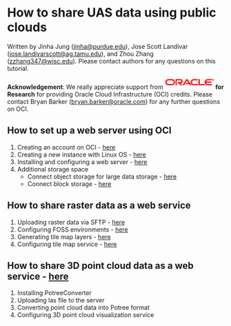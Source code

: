 # How to share UAS data using public clouds

Written by Jinha Jung (jinha@purdue.edu), Jose Scott Landivar (jose.landivarscott@ag.tamu.edu), and Zhou Zhang (zzhang347@wisc.edu).
Please contact authors for any questions on this tutorial.

**Acknowledgement**: We really appreciate support from **![oracle](figures/oracle.gif) for Research** for providing Oracle Cloud Infrastructure (OCI) credits. Please contact Bryan Barker (bryan.barker@oracle.com) for any further questions on OCI.

## How to set up a web server using OCI

1. Creating an account on OCI - [here](https://github.com/gdslab/uas_data_sharing_via_clouds/blob/main/00-oci_configuration/readme.md)
2. Creating a new instance with Linux OS - [here](https://github.com/gdslab/uas_data_sharing_via_clouds/blob/main/00-oci_configuration/create_new_instance.md)
3. Installing and configuring a web server - [here](https://github.com/gdslab/uas_data_sharing_via_clouds/blob/main/01-configuring_web_server/readme.md)
4. Additional storage space
   - Connect object storage for large data storage - [here](https://github.com/gdslab/uas_data_sharing_via_clouds/blob/main/00-oci_configuration/object_storage.md)
   - Connect block storage - [here](https://github.com/gdslab/uas_data_sharing_via_clouds/blob/main/00-oci_configuration/block_volumes.md)

## How to share raster data as a web service

1. Uploading raster data via SFTP - [here](https://github.com/gdslab/uas_data_sharing_via_clouds/blob/main/02-share_raster_data/upload_raster_data_via_sftp.md)
2. Configuring FOSS environments - [here](https://github.com/gdslab/uas_data_sharing_via_clouds/blob/main/02-share_raster_data/readme.md)
3. Generating tile map layers - [here](https://github.com/gdslab/uas_data_sharing_via_clouds/blob/main/02-share_raster_data/readme.md)
4. Configuring tile map service - [here](https://github.com/gdslab/uas_data_sharing_via_clouds/blob/main/02-share_raster_data/readme.md)

## How to share 3D point cloud data as a web service - [here](https://github.com/gdslab/uas_data_sharing_via_clouds/blob/main/03-share_3d_point_cloud_data/readme.md)

1. Installing PotreeConverter
2. Uploading las file to the server
3. Converting point cloud data into Potree format
4. Configuring 3D point cloud visualization service
